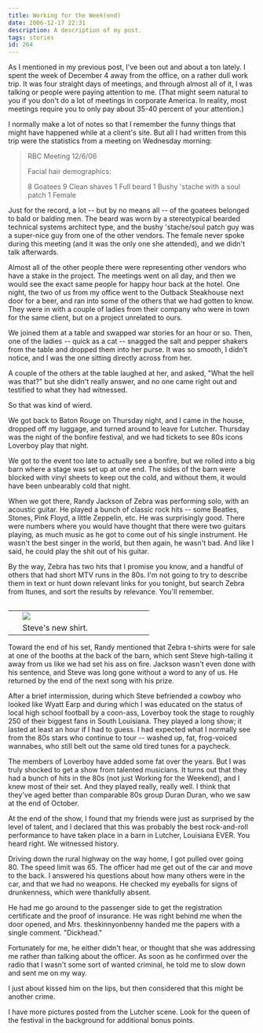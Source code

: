 ```yaml
---
title: Working for the Week(end)
date: 2006-12-17 22:31
description: A description of my post.
tags: stories
id: 264
---
```

As I mentioned in my previous post, I've been out and about a ton lately.  I spent the week of December 4 away from the office, on a rather dull work trip.  It was four straight days of meetings, and through almost all of it, I was talking or people were paying attention to me.  (That might seem natural to you if you don't do a lot of meetings in corporate America.  In reality, most meetings require you to only pay about 35-40 percent of your attention.)

I normally make a lot of notes so that I remember the funny things that might have happened while at a client's site.  But all I had written from this trip were the statistics from a meeting on Wednesday morning:
<span class="spanEndPreview">&nbsp;</span>
<blockquote>RBC Meeting 12/6/06

Facial hair demographics:

8 Goatees
9 Clean shaves
1 Full beard
1 Bushy 'stache with a soul patch
1 Female
</blockquote>

Just for the record, a lot -- but by no means all -- of the goatees belonged to bald or balding men.  The beard was worn by a stereotypical bearded technical systems architect type, and the bushy 'stache/soul patch guy was a super-nice guy from one of the other vendors.  The female never spoke during this meeting (and it was the only one she attended), and we didn't talk afterwards.

Almost all of the other people there were representing other vendors who have a stake in the project.  The meetings went on all day, and then we would see the exact same people for happy hour back at the hotel.  One night, the two of us from my office went to the Outback Steakhouse next door for a beer, and ran into some of the others that we had gotten to know.  They were in with a couple of ladies from their company who were in town for the same client, but on a project unrelated to ours.

We joined them at a table and swapped war stories for an hour or so.  Then, one of the ladies -- quick as a cat -- snagged the salt and pepper shakers from the table and dropped them into her purse.  It was so smooth, I didn't notice, and I was the one sitting directly across from her.

A couple of the others at the table laughed at her, and asked, "What the hell was that?" but she didn't really answer, and no one came right out and testified to what they had witnessed.

So that was kind of wierd.

We got back to Baton Rouge on Thursday night, and I came in the house, dropped off my luggage, and turned around to leave for Lutcher.  Thursday was the night of the bonfire festival, and we had tickets to see 80s icons Loverboy play that night.

We got to the event too late to actually see a bonfire, but we rolled into a big barn where a stage was set up at one end.  The sides of the barn were blocked with vinyl sheets to keep out the cold, and without them, it would have been unbearably cold that night.  

When we got there, Randy Jackson of Zebra was performing solo, with an acoustic guitar.  He played a bunch of classic rock hits -- some Beatles, Stones, Pink Floyd, a little Zeppelin, etc.  He was surprisingly good.  There were numbers where you would have thought  that there were two guitars playing, as much music as he got to come out of his single instrument.  He wasn't the best singer in the world, but then again, he wasn't bad.  And like I said, he could play the shit out of his guitar.

By the way, Zebra has two hits that I promise you know, and a handful of others that had short MTV runs in the 80s.  I'm not going to try to describe them in text or hunt down relevant links for you tonight, but search Zebra from Itunes, and sort the results by relevance.  You'll remember.

<table cellpadding="2" align="right"><tr><td width="5" rowspan="2"><spacer type="block" width="5" height="1"></td><td width="250" ><img src="/img/gal/024 - Loverboy in Lutcher/resPicture009.jpg"></td></tr><tr><td class="caption" width="250">Steve's new shirt.</td></tr></table>

Toward the end of his set, Randy mentioned that Zebra t-shirts were for sale at one of the booths at the back of the barn, which sent Steve high-tailing it away from us like we had set his ass on fire.  Jackson wasn't even done with his sentence, and Steve was long gone without a word to any of us.  He returned by the end of the next song with his prize.

After a brief intermission, during which Steve befriended a cowboy who looked like Wyatt Earp and during which I was educated on the status of local high school football by a coon-ass, Loverboy took the stage to roughly 250 of their biggest fans in South Louisiana.  They played a long show; it lasted at least an hour if I had to guess.  I had expected what I normally see from the 80s stars who continue to tour -- washed up, fat, frog-voiced wannabes, who still belt out the same old tired tunes for a paycheck.

The members of Loverboy have added some fat over the years.  But I was truly shocked to get a show from talented musicians.  It turns out that they had a bunch of hits in the 80s (not just Working for the Weekend), and I knew most of their set.  And they played really, really well.  I think that they've aged better than comparable 80s group Duran Duran, who we saw at the end of October.

At the end of the show, I found that my friends were just as surprised by the level of talent, and I declared that this was probably the best rock-and-roll performance to have taken place in a barn in Lutcher, Louisiana EVER.  You heard right.  We witnessed history.

Driving down the rural highway on the way home, I got pulled over going 80.  The speed limit was 65.  The officer had me get out of the car and move to the back.  I answered his questions about how many others were in the car, and that we had no weapons.  He checked my eyeballs for signs of drunkenness, which were thankfully absent.

He had me go around to the passenger side to get the registration certificate and the proof of insurance.  He was right behind me when the door opened, and Mrs. theskinnyonbenny handed me the papers with a single comment.  "Dickhead."

Fortunately for me, he either didn't hear, or thought that she was addressing me rather than talking about the officer.  As soon as he confirmed over the radio that I wasn't some sort of wanted criminal, he told me to slow down and sent me on my way.

I just about kissed him on the lips, but then considered that this might be another crime.

I have <a onclick="window.open('/pg3.php?spgmGal=024%20-%20Loverboy%20in%20Lutcher','024LoverboyinLutcher','width=1024, height=768, toolbar=no, location = no, directories=no, menubar=no, resizable=yes, scrollbars=no');" onmouseover="chgImg ('i024LoverboyinLutcher','img024LoverboyinLutcherRed');" onmouseout="chgImg ('i024LoverboyinLutcher','img024LoverboyinLutcher');" >more pictures posted</a> from the Lutcher scene.  Look for the queen of the festival in the background for additional bonus points.
